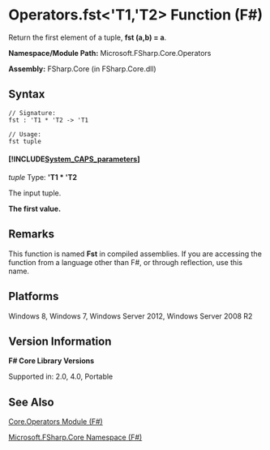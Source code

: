 # Operators.fst<'T1,'T2> Function (F#)

Return the first element of a tuple, **fst (a,b) = a**.

**Namespace/Module Path:** Microsoft.FSharp.Core.Operators

**Assembly:** FSharp.Core (in FSharp.Core.dll)


## Syntax

```
// Signature:
fst : 'T1 * 'T2 -> 'T1

// Usage:
fst tuple
```

#### [!INCLUDE[System_CAPS_parameters](//System/Token/System_CAPS_parameters_md.md)]
*tuple*
Type: **'T1 &#42; 'T2**


The input tuple.



**The first value.**
## Remarks
This function is named **Fst** in compiled assemblies. If you are accessing the function from a language other than F#, or through reflection, use this name.


## Platforms
Windows 8, Windows 7, Windows Server 2012, Windows Server 2008 R2


## Version Information
**F# Core Library Versions**

Supported in: 2.0, 4.0, Portable




## See Also
[Core.Operators Module &#40;F&#35;&#41;](Core.Operators+Module+%28FSharp%29.md)

[Microsoft.FSharp.Core Namespace &#40;F&#35;&#41;](Microsoft.FSharp.Core+Namespace+%28FSharp%29.md)

